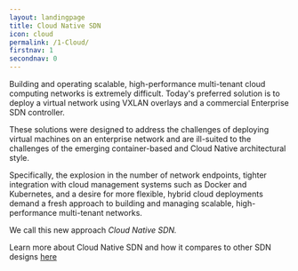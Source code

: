 ```yaml
---
layout: landingpage
title: Cloud Native SDN
icon: cloud
permalink: /1-Cloud/
firstnav: 1
secondnav: 0
---
```


Building and operating scalable, high-performance multi-tenant cloud computing networks is extremely difficult.  Today's preferred solution is to deploy a virtual network using VXLAN overlays and a commercial Enterprise SDN controller. 

These solutions were designed to address the challenges of deploying virtual machines on an enterprise network and are ill-suited to the challenges of the emerging container-based and Cloud Native architectural style. 

Specifically, the explosion in the number of network endpoints, tighter integration with cloud management systems such as Docker and Kubernetes, and a desire for more flexible, hybrid cloud deployments demand a fresh approach to building and managing scalable, high-performance multi-tenant networks. 

We call this new approach *Cloud Native SDN.*

Learn more about Cloud Native SDN and how it compares to other SDN designs [here](/cloudnative/cloudnative)



